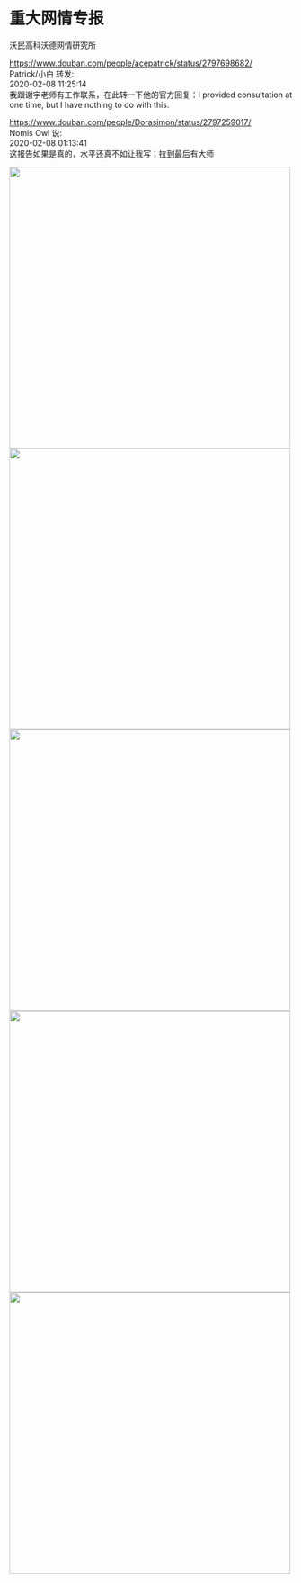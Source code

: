 ﻿
# 重大网情专报

沃民高科沃德网情研究所  

https://www.douban.com/people/acepatrick/status/2797698682/   
Patrick/小白 转发:  
2020-02-08 11:25:14  
我跟谢宇老师有工作联系，在此转一下他的官方回复：I provided consultation at one time, but I have nothing to do with this.    

https://www.douban.com/people/Dorasimon/status/2797259017/   
Nomis Owl 说:  
2020-02-08 01:13:41   
这报告如果是真的，水平还真不如让我写；拉到最后有大师   

<img src="https://github.com/markmeloon/GFW/blob/master/2020/2020-02-07_%E6%B2%83%E6%B0%91%E9%AB%98%E7%A7%91/01.jpg?raw=true" width=500>  

<img src="https://github.com/markmeloon/GFW/blob/master/2020/2020-02-07_%E6%B2%83%E6%B0%91%E9%AB%98%E7%A7%91/02.jpg?raw=true" width=500>  

<img src="https://github.com/markmeloon/GFW/blob/master/2020/2020-02-07_%E6%B2%83%E6%B0%91%E9%AB%98%E7%A7%91/03.jpg?raw=true" width=500>  

<img src="https://github.com/markmeloon/GFW/blob/master/2020/2020-02-07_%E6%B2%83%E6%B0%91%E9%AB%98%E7%A7%91/04.jpg?raw=true" width=500>  

<img src="https://github.com/markmeloon/GFW/blob/master/2020/2020-02-07_%E6%B2%83%E6%B0%91%E9%AB%98%E7%A7%91/05.jpg?raw=true" width=500>  